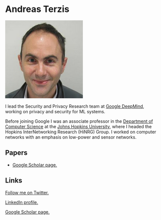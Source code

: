 # Andreas Terzis

![](photo.jpeg)

I lead the Security and Privacy Research team at [Google DeepMind](https://deepmind.google/), working on privacy and security for ML systems. 

Before joining Google I was an associate professor in the [Department of Computer Science](https://www.cs.jhu.edu) at the [Johns Hopkins University](https://www.jhu.edu/), where I headed the Hopkins InterNetworking Research (HiNRG) Group. I worked on computer networks with an emphasis on low-power and sensor networks.

## Papers
* <a href="https://scholar.google.com/citations?user=NcIqQ88AAAAJ&hl=en">Google Scholar page.</a>

## Links

<a href="https://twitter.com/aterzis">Follow me on Twitter.</a>

<a href="http://www.linkedin.com/pub/andreas-terzis/1/537/239">LinkedIn profile.</a>

<a href="https://scholar.google.com/citations?user=NcIqQ88AAAAJ&hl=en">Google Scholar page.</a>

